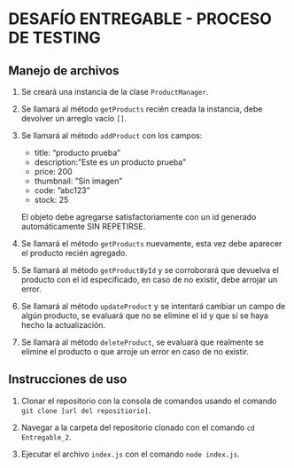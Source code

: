 # DESAFÍO ENTREGABLE - PROCESO DE TESTING

## Manejo de archivos

1. Se creará una instancia de la clase `ProductManager`.

2. Se llamará al método `getProducts` recién creada la instancia, debe devolver un arreglo vacío `[]`.

3. Se llamará al método `addProduct` con los campos:

   - title: “producto prueba”
   - description:”Este es un producto prueba”
   - price: 200
   - thumbnail: ”Sin imagen”
   - code: ”abc123”
   - stock: 25

   El objeto debe agregarse satisfactoriamente con un id generado automáticamente SIN REPETIRSE.

4. Se llamará el método `getProducts` nuevamente, esta vez debe aparecer el producto recién agregado.

5. Se llamará al método `getProductById` y se corroborará que devuelva el producto con el id especificado, en caso de no existir, debe arrojar un error.

6. Se llamará al método `updateProduct` y se intentará cambiar un campo de algún producto, se evaluará que no se elimine el id y que sí se haya hecho la actualización.

7. Se llamará al método `deleteProduct`, se evaluará que realmente se elimine el producto o que arroje un error en caso de no existir.

## Instrucciones de uso

1. Clonar el repositorio con la consola de comandos usando el comando `git clone [url del repositiorio]`.

2. Navegar a la carpeta del repositorio clonado con el comando `cd Entregable_2`.

3. Ejecutar el archivo `index.js` con el comando `node index.js`.
